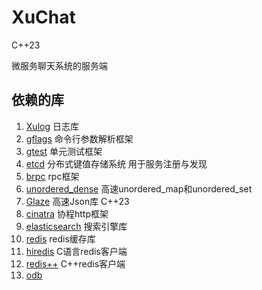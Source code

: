 # XuChat

C++23

微服务聊天系统的服务端

## 依赖的库

1. [Xulog](https://github.com/Ye-Yu-Mo/LogSystem) 日志库
2. [gflags](https://github.com/gflags/gflags) 命令行参数解析框架
3. [gtest](https://github.com/google/gtest-parallel) 单元测试框架
4. [etcd](https://github.com/etcd-cpp-apiv3/etcd-cpp-apiv3) 分布式键值存储系统 用于服务注册与发现
5. [brpc](https://github.com/apache/brpc) rpc框架
6. [unordered_dense](https://github.com/martinus/unordered_dense)  高速unordered_map和unordered_set
7. [Glaze](https://github.com/stephenberry/glaze) 高速Json库 C++23
8. [cinatra](https://github.com/qicosmos/cinatra?tab=readme-ov-file) 协程http框架
9. [elasticsearch](https://github.com/elastic/elasticsearch) 搜索引擎库
10. [redis](https://github.com/redis/redis) redis缓存库
11. [hiredis](https://github.com/redis/hiredis) C语言redis客户端
12. [redis++](https://github.com/sewenew/redis-plus-plus) C++redis客户端 
13. [odb]()